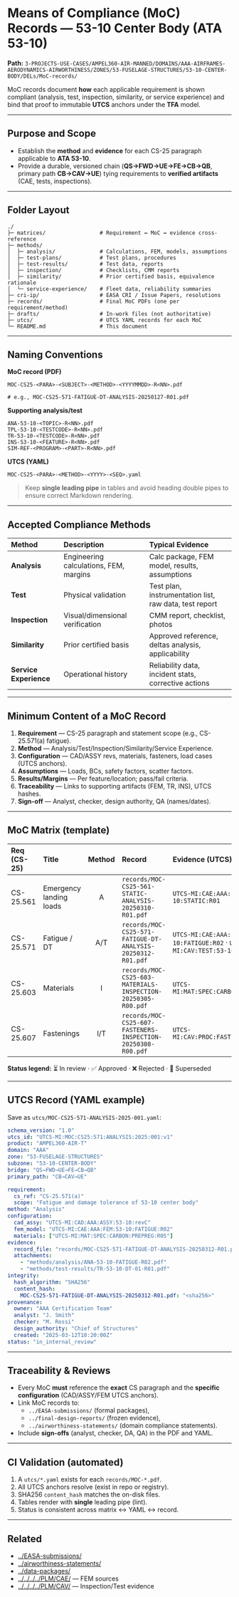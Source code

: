 # Means of Compliance (MoC) Records — 53-10 Center Body (ATA 53-10)
**Path:** `3-PROJECTS-USE-CASES/AMPEL360-AIR-MANNED/DOMAINS/AAA-AIRFRAMES-AERODYNAMICS-AIRWORTHINESS/ZONES/53-FUSELAGE-STRUCTURES/53-10-CENTER-BODY/DELs/MoC-records/`

MoC records document **how** each applicable requirement is shown compliant (analysis, test, inspection, similarity, or service experience) and bind that proof to immutable **UTCS** anchors under the **TFA** model.

---

## Purpose and Scope
- Establish the **method** and **evidence** for each CS-25 paragraph applicable to **ATA 53-10**.
- Provide a durable, versioned chain (**QS→FWD→UE→FE→CB→QB**, primary path **CB→CAV→UE**) tying requirements to **verified artifacts** (CAE, tests, inspections).

---

## Folder Layout

```
./
├─ matrices/                 # Requirement ↔ MoC ↔ evidence cross-reference
├─ methods/
│  ├─ analysis/              # Calculations, FEM, models, assumptions
│  ├─ test-plans/            # Test plans, procedures
│  ├─ test-results/          # Test data, reports
│  ├─ inspection/            # Checklists, CMM reports
│  ├─ similarity/            # Prior certified basis, equivalence rationale
│  └─ service-experience/    # Fleet data, reliability summaries
├─ cri-ip/                   # EASA CRI / Issue Papers, resolutions
├─ records/                  # Final MoC PDFs (one per requirement/method)
├─ drafts/                   # In-work files (not authoritative)
├─ utcs/                     # UTCS YAML records for each MoC
└─ README.md                 # This document
```

---

## Naming Conventions

**MoC record (PDF)**
```
MOC-CS25-<PARA>-<SUBJECT>-<METHOD>-<YYYYMMDD>-R<NN>.pdf

# e.g., MOC-CS25-571-FATIGUE-DT-ANALYSIS-20250127-R01.pdf
```

**Supporting analysis/test**
```
ANA-53-10-<TOPIC>-R<NN>.pdf
TPL-53-10-<TESTCODE>-R<NN>.pdf
TR-53-10-<TESTCODE>-R<NN>.pdf
INS-53-10-<FEATURE>-R<NN>.pdf
SIM-REF-<PROGRAM>-<PART>-R<NN>.pdf
```

**UTCS (YAML)**
```
MOC-CS25-<PARA>-<METHOD>-<YYYY>-<SEQ>.yaml
```

> Keep **single leading pipe** in tables and avoid heading double pipes to ensure correct Markdown rendering.

---

## Accepted Compliance Methods

| Method | Description | Typical Evidence |
| :-- | :-- | :-- |
| **Analysis** | Engineering calculations, FEM, margins | Calc package, FEM model, results, assumptions |
| **Test** | Physical validation | Test plan, instrumentation list, raw data, test report |
| **Inspection** | Visual/dimensional verification | CMM report, checklist, photos |
| **Similarity** | Prior certified basis | Approved reference, deltas analysis, applicability |
| **Service Experience** | Operational history | Reliability data, incident stats, corrective actions |

---

## Minimum Content of a MoC Record
1. **Requirement** — CS-25 paragraph and statement scope (e.g., CS-25.571(a) fatigue).
2. **Method** — Analysis/Test/Inspection/Similarity/Service Experience.
3. **Configuration** — CAD/ASSY revs, materials, fasteners, load cases (UTCS anchors).
4. **Assumptions** — Loads, BCs, safety factors, scatter factors.
5. **Results/Margins** — Per feature/location; pass/fail criteria.
6. **Traceability** — Links to supporting artifacts (FEM, TR, INS), UTCS hashes.
7. **Sign-off** — Analyst, checker, design authority, QA (names/dates).

---

## MoC Matrix (template)

| Req (CS-25) | Title | Method | Record | Evidence (UTCS) | Status |
| :-- | :-- | :--: | :-- | :-- | :--: |
| CS-25.561 | Emergency landing loads | A | `records/MOC-CS25-561-STATIC-ANALYSIS-20250310-R01.pdf` | `UTCS-MI:CAE:AAA:FEM:53-10:STATIC:R01` | ✅ |
| CS-25.571 | Fatigue / DT | A/T | `records/MOC-CS25-571-FATIGUE-DT-ANALYSIS-20250312-R01.pdf` | `UTCS-MI:CAE:AAA:FEM:53-10:FATIGUE:R02` · `UTCS-MI:CAV:TEST:53-10:DT-01:R01` | ⏳ |
| CS-25.603 | Materials | I | `records/MOC-CS25-603-MATERIALS-INSPECTION-20250305-R00.pdf` | `UTCS-MI:MAT:SPEC:CARBON:PREPREG:R05` | ✅ |
| CS-25.607 | Fastenings | I/T | `records/MOC-CS25-607-FASTENERS-INSPECTION-20250308-R00.pdf` | `UTCS-MI:CAV:PROC:FASTENERS:QIP-H3` | ✅ |

**Status legend:** ⏳ In review · ✅ Approved · ❌ Rejected · 🔄 Superseded

---

## UTCS Record (YAML example)

Save as `utcs/MOC-CS25-571-ANALYSIS-2025-001.yaml`:

```yaml
schema_version: "1.0"
utcs_id: "UTCS-MI:MOC:CS25:571:ANALYSIS:2025:001:v1"
product: "AMPEL360-AIR-T"
domain: "AAA"
zone: "53-FUSELAGE-STRUCTURES"
subzone: "53-10-CENTER-BODY"
bridge: "QS→FWD→UE→FE→CB→QB"
primary_path: "CB→CAV→UE"

requirement:
  cs_ref: "CS-25.571(a)"
  scope: "Fatigue and damage tolerance of 53-10 center body"
method: "Analysis"
configuration:
  cad_assy: "UTCS-MI:CAD:AAA:ASSY:53-10:revC"
  fem_model: "UTCS-MI:CAE:AAA:FEM:53-10:FATIGUE:R02"
  materials: ["UTCS-MI:MAT:SPEC:CARBON:PREPREG:R05"]
evidence:
  record_file: "records/MOC-CS25-571-FATIGUE-DT-ANALYSIS-20250312-R01.pdf"
  attachments:
    - "methods/analysis/ANA-53-10-FATIGUE-R02.pdf"
    - "methods/test-results/TR-53-10-DT-01-R01.pdf"
integrity:
  hash_algorithm: "SHA256"
  content_hash:
    MOC-CS25-571-FATIGUE-DT-ANALYSIS-20250312-R01.pdf: "<sha256>"
provenance:
  owner: "AAA Certification Team"
  analyst: "J. Smith"
  checker: "M. Rossi"
  design_authority: "Chief of Structures"
  created: "2025-03-12T10:20:00Z"
status: "in_internal_review"
```

---

## Traceability & Reviews

* Every MoC **must** reference the **exact** CS paragraph and the **specific configuration** (CAD/ASSY/FEM UTCS anchors).
* Link MoC records to:
  * `../EASA-submissions/` (formal packages),
  * `../final-design-reports/` (frozen evidence),
  * `../airworthiness-statements/` (domain compliance statements).
* Include **sign-offs** (analyst, checker, DA, QA) in the PDF and YAML.

---

## CI Validation (automated)

1. A `utcs/*.yaml` exists for each `records/MOC-*.pdf`.
2. All UTCS anchors resolve (exist in repo or registry).
3. SHA256 `content_hash` matches the on-disk files.
4. Tables render with **single** leading pipe (lint).
5. Status is consistent across matrix ↔ YAML ↔ record.

---

## Related

* [../EASA-submissions/](../EASA-submissions/)
* [../airworthiness-statements/](../airworthiness-statements/)
* [../data-packages/](../data-packages/)
* [../../../../PLM/CAE/](../../../../PLM/CAE/) — FEM sources
* [../../../../PLM/CAV/](../../../../PLM/CAV/) — Inspection/Test evidence
